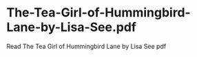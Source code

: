 # The-Tea-Girl-of-Hummingbird-Lane-by-Lisa-See.pdf
Read The Tea Girl of Hummingbird Lane by Lisa See pdf
